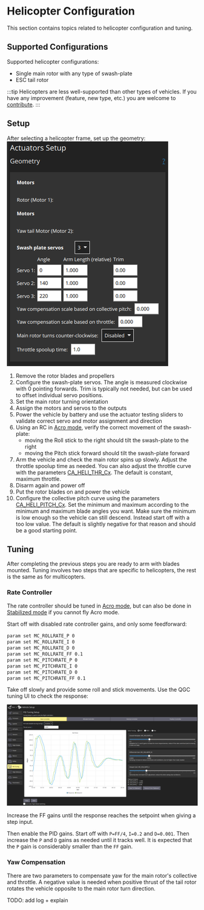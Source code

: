 # Helicopter Configuration

This section contains topics related to helicopter configuration and tuning.

## Supported Configurations

Supported helicopter configurations:
- Single main rotor with any type of swash-plate
- ESC tail rotor

:::tip
Helicopters are less well-supported than other types of vehicles.
If you have any improvement (feature, new type, etc.) you are welcome to [contribute](../contribute/README.md).
:::

## Setup

After selecting a helicopter frame, set up the geometry:
![Geometry helicopter](../../assets/config/actuators/qgc_geometry_helicopter.png)
1. Remove the rotor blades and propellers
1. Configure the swash-plate servos.
   The angle is measured clockwise with 0 pointing forwards.
   Trim is typically not needed, but can be used to offset individual servo positions.
1. Set the main rotor turning orientation
1. Assign the motors and servos to the outputs
1. Power the vehicle by battery and use the actuator testing sliders to validate correct servo and motor assignment and direction
1. Using an RC in [Acro mode](../flight_modes/acro_mc.md), verify the correct movement of the swash-plate:
   - moving the Roll stick to the right should tilt the swash-plate to the right
   - moving the Pitch stick forward should tilt the swash-plate forward
1. Arm the vehicle and check the main rotor spins up slowly. Adjust the throttle spoolup time as needed.
   You can also adjust the throttle curve with the parameters [CA_HELI_THR_Cx](../advanced_config/parameter_reference.md#CA_HELI_THR_C0).
   The default is constant, maximum throttle.
3. Disarm again and power off
4. Put the rotor blades on and power the vehicle
5. Configure the collective pitch curve using the parameters [CA_HELI_PITCH_Cx](../advanced_config/parameter_reference.md#CA_HELI_PITCH_C0).
  Set the minimum and maximum according to the minimum and maximum blade angles you want.
  Make sure the minimum is low enough so the vehicle can still descend.
  Instead start off with a too low value.
  The default is slightly negative for that reason and should be a good starting point.

## Tuning

After completing the previous steps you are ready to arm with blades mounted.
Tuning involves two steps that are specific to helicopters, the rest is the same as for multicopters.

### Rate Controller

The rate controller should be tuned in [Acro mode](../flight_modes/acro_mc.md), but can also be done in [Stabilized mode](../flight_modes/manual_stabilized_mc.md) if you cannot fly Acro mode.

Start off with disabled rate controller gains, and only some feedforward:

```
param set MC_ROLLRATE_P 0
param set MC_ROLLRATE_I 0
param set MC_ROLLRATE_D 0
param set MC_ROLLRATE_FF 0.1
param set MC_PITCHRATE_P 0
param set MC_PITCHRATE_I 0
param set MC_PITCHRATE_D 0
param set MC_PITCHRATE_FF 0.1
```

Take off slowly and provide some roll and stick movements.
Use the QGC tuning UI to check the response:

![QGC Rate Controller Tuning UI](../../assets/mc_pid_tuning/qgc_mc_pid_tuning_rate_controller.png)

Increase the FF gains until the response reaches the setpoint when giving a step input.

Then enable the PID gains.
Start off with `P=FF/4`, `I=0.2` and `D=0.001`.
Then increase the `P` and `D` gains as needed until it tracks well.
It is expected that the `P` gain is considerably smaller than the `FF` gain.

### Yaw Compensation

There are two parameters to compensate yaw for the main rotor's collective and throttle.
A negative value is needed when positive thrust of the tail rotor rotates the vehicle opposite to the main rotor turn direction.

TODO: add log + explain


